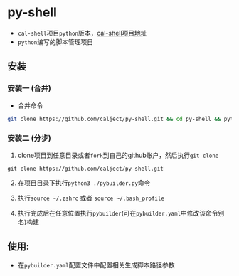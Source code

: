 # py-shell

* `cal-shell`项目`python`版本，[cal-shell项目地址](https://github.com/calject/cal-shell)
* `python`编写的脚本管理项目

## 安装

### 安装一 (合并)

* 合并命令

```bash
git clone https://github.com/calject/py-shell.git && cd py-shell && python3 ./pybuilder.py -p && source ~/.bash_profile && source ~/.zshrc
```

### 安装二 (分步)

1. clone项目到任意目录或者`fork`到自己的github账户，然后执行`git clone`

```
git clone https://github.com/calject/py-shell.git
```

2. 在项目目录下执行`python3 ./pybuilder.py`命令

3. 执行`source ~/.zshrc` 或者 `source ~/.bash_profile`

4. 执行完成后在任意位置执行`pybuilder`(可在`pybuilder.yaml`中修改该命令别名)构建


## 使用:

* 在`pybuilder.yaml`配置文件中配置相关生成脚本路径参数
